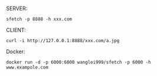 SERVER:
```
sfetch -p 8888 -h xxx.com
```

CLIENT:
```
curl -i http://127.0.0.1:8888/xxx.com/a.jpg
```

Docker:
```
docker run -d -p 6000:6000 wanglei999/sfetch -p 6000 -h www.exampole.com
```

